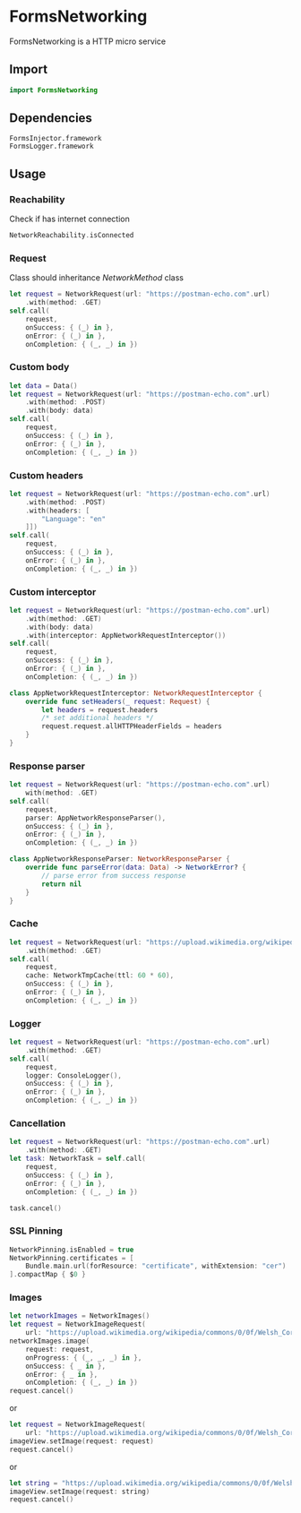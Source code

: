 # FormsNetworking

FormsNetworking is a HTTP micro service

## Import

```swift
import FormsNetworking
```

## Dependencies

```
FormsInjector.framework
FormsLogger.framework
```

## Usage

### Reachability

Check if has internet connection

```swift
NetworkReachability.isConnected
```

### Request

Class should inheritance *NetworkMethod* class

```swift
let request = NetworkRequest(url: "https://postman-echo.com".url)
    .with(method: .GET)
self.call(
    request,
    onSuccess: { (_) in },
    onError: { (_) in },
    onCompletion: { (_, _) in })
```

### Custom body

```swift
let data = Data()
let request = NetworkRequest(url: "https://postman-echo.com".url)
    .with(method: .POST)
    .with(body: data)
self.call(
    request,
    onSuccess: { (_) in },
    onError: { (_) in },
    onCompletion: { (_, _) in })
```

### Custom headers

```swift
let request = NetworkRequest(url: "https://postman-echo.com".url)
    .with(method: .POST)
    .with(headers: [ 
        "Language": "en"
    ]])
self.call(
    request,
    onSuccess: { (_) in },
    onError: { (_) in },
    onCompletion: { (_, _) in })
```

### Custom interceptor

```swift
let request = NetworkRequest(url: "https://postman-echo.com".url)
    .with(method: .GET)
    .with(body: data)
    .with(interceptor: AppNetworkRequestInterceptor())
self.call(
    request,
    onSuccess: { (_) in },
    onError: { (_) in },
    onCompletion: { (_, _) in })
```

```swift
class AppNetworkRequestInterceptor: NetworkRequestInterceptor {
    override func setHeaders(_ request: Request) {
        let headers = request.headers
        /* set additional headers */
        request.request.allHTTPHeaderFields = headers
    }
}
```

### Response parser

```swift
let request = NetworkRequest(url: "https://postman-echo.com".url)
    with(method: .GET)
self.call(
    request,
    parser: AppNetworkResponseParser(),
    onSuccess: { (_) in },
    onError: { (_) in },
    onCompletion: { (_, _) in })
```

```swift
class AppNetworkResponseParser: NetworkResponseParser { 
    override func parseError(data: Data) -> NetworkError? {
        // parse error from success response
        return nil
    }
}
```

### Cache

```swift
let request = NetworkRequest(url: "https://upload.wikimedia.org/wikipedia/commons/0/0f/Welsh_Corgi_Pembroke_WPR_Kamien_07_10_07.jpg".url)
    .with(method: .GET)
self.call(
    request,
    cache: NetworkTmpCache(ttl: 60 * 60),
    onSuccess: { (_) in },
    onError: { (_) in },
    onCompletion: { (_, _) in })
```

### Logger 

```swift
let request = NetworkRequest(url: "https://postman-echo.com".url)
    .with(method: .GET)
self.call(
    request,
    logger: ConsoleLogger(),
    onSuccess: { (_) in },
    onError: { (_) in },
    onCompletion: { (_, _) in })
```

### Cancellation


```swift
let request = NetworkRequest(url: "https://postman-echo.com".url)
    .with(method: .GET)
let task: NetworkTask = self.call(
    request,
    onSuccess: { (_) in },
    onError: { (_) in },
    onCompletion: { (_, _) in })
```

```swift
task.cancel()
```

### SSL Pinning

```swift
NetworkPinning.isEnabled = true
NetworkPinning.certificates = [
    Bundle.main.url(forResource: "certificate", withExtension: "cer")
].compactMap { $0 }
```

### Images

```swift
let networkImages = NetworkImages()
let request = NetworkImageRequest(
    url: "https://upload.wikimedia.org/wikipedia/commons/0/0f/Welsh_Corgi_Pembroke_WPR_Kamien_07_10_07.jpg".url)
networkImages.image(
    request: request,
    onProgress: { (_, _, _) in },
    onSuccess: { _ in },
    onError: { _ in },
    onCompletion: { (_, _) in })
request.cancel()
```

or

```swift
let request = NetworkImageRequest(
    url: "https://upload.wikimedia.org/wikipedia/commons/0/0f/Welsh_Corgi_Pembroke_WPR_Kamien_07_10_07.jpg".url)
imageView.setImage(request: request)
request.cancel()
```

or 

```swift 
let string = "https://upload.wikimedia.org/wikipedia/commons/0/0f/Welsh_Corgi_Pembroke_WPR_Kamien_07_10_07.jpg"
imageView.setImage(request: string)
request.cancel()
```